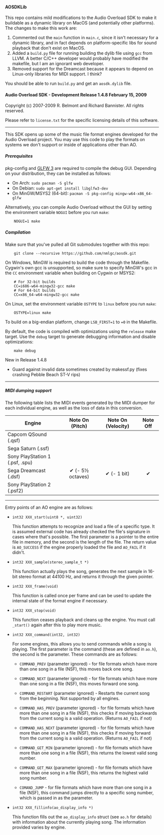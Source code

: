 #### AOSDKLib
This repo contains mild modifications to the Audio Overload SDK to make it
buildable as a dynamic library on MacOS (and potentially other platforms). The
changes to make this work are:

1. Commented out the `main` function in `main.c`, since it isn't necessary for
   a dynamic library, and in fact depends on platform-specific libs for sound
   playback that don't exist on MacOS.
2. Added a `build.py` file for running building the dylib file using `gcc` from
   LLVM. A better C/C++ developer would probably have modified the makefile, but
   I am an ignorant web developer.
3. Removed support for the Dreamcast because it appears to depend on Linux-only
   libraries for MIDI support. I think?

You should be able to run `build.py` and get an `aosdk.dylib` file.

#### Audio Overload SDK - Development Release 1.4.8  February 15, 2009

Copyright (c) 2007-2009 R. Belmont and Richard Bannister.
All rights reserved.


Please refer to `license.txt` for the specific licensing details of this
software.

----

This SDK opens up some of the music file format engines developed for the
Audio Overload project.
You may use this code to play the formats on systems we don't support or
inside of applications other than AO.

##### Prerequisites
pkg-config and [GLFW 3](http://www.glfw.org) are required to compile the debug
GUI. Depending on your distribution, they can be installed as follows:

* On Arch: `sudo pacman -S glfw`
* On Debian: `sudo apt-get install libglfw3-dev`
* On MinGW/MSYS2 (64-bit): `pacman -S pkg-config mingw-w64-x86_64-glfw`

Alternatively, you can compile Audio Overload without the GUI by setting the
environment variable `NOGUI` before you run `make`:
```
	NOGUI=1 make
```

##### Compilation
Make sure that you've pulled all Git submodules together with this repo:
```
	git clone --recursive https://github.com/nmlgc/aosdk.git
```

On Windows, MinGW is required to build the code through the Makefile.
Cygwin's own gcc is unsupported, so make sure to specify MinGW's gcc in the
`CC` environment variable when building on Cygwin or MSYS2:

```
	# For 32-bit builds
	CC=i686-w64-mingw32-gcc make
	# For 64-bit builds
	CC=x86_64-w64-mingw32-gcc make
```

On Linux, set the environment variable `OSTYPE` to `linux` before you run
`make`:

```
	OSTYPE=linux make
```

To build on a big-endian platform, change `LSB_FIRST=1` to `=0` in the
Makefile.

By default, the code is compiled with optimizations using the `release` make
target. Use the `debug` target to generate debugging information and disable
optimizations:

```
	make debug
```

New in Release 1.4.8
- Guard against invalid data sometimes created by makessf.py (fixes crashing
  Pebble Beach ST-V rips)

----

##### MIDI dumping support

The following table lists the MIDI events generated by the MIDI dumper for
each individual engine, as well as the loss of data in this conversion.

| Engine                          |  Note On (Pitch) | Note On (Velocity) | Note Off |
|---------------------------------|:----------------:|:------------------:|:--------:|
| Capcom QSound (.qsf)            |                  |                    |          |
| Sega Saturn (.ssf)              |                  |                    |          |
| Sony PlayStation 1 (.psf, .spu) |                  |                    |          |
| Sega Dreamcast (.dsf)           | ✔ (- 5½ octaves) |     ✔ (- 1 bit)    |     ✔    |
| Sony PlayStation 2 (.psf2)      |                  |                    |          |

----

Entry points of an AO engine are as follows:

* `int32 XXX_start(uint8 *, uint32)`

	This function attempts to recognize and load a file of a specific
	type.  It is assumed external code has already checked the file's
	signature in cases where that's possible.  The first parameter is a
	pointer to the entire file in memory, and the second is the length of
	the file.  The return value is `AO_SUCCESS` if the engine properly
	loaded the file and `AO_FAIL` if it didn't.

* `int32 XXX_sample(stereo_sample_t *)`

	This function actually plays the song, generates the next sample in
	16-bit stereo format at 44100 Hz, and returns it through the given
	pointer.

* `int32 XXX_frame(void)`

	This function is called once per frame and can be used to update the
	internal state of the format engine if necessary.

* `int32 XXX_stop(void)`

	This function ceases playback and cleans up the engine.  You must call
	`_start()` again after this to play more music.

* `int32 XXX_command(int32, int32)`

	For some engines, this allows you to send commands while a song is
	playing.  The first parameter is the command (these are defined in
	`ao.h`), the second is the parameter.  These commands are as follows:

	* `COMMAND_PREV` (parameter ignored) - for file formats which have
	  more than one song in a file (NSF), this moves back one song.

	* `COMMAND_NEXT` (parameter ignored) - for file formats which have
	  more than one song in a file (NSF), this moves forward one song.

	* `COMMAND_RESTART` (parameter ignored) - Restarts the current song
	  from the beginning.  Not supported by all engines.

	* `COMMAND_HAS_PREV` (parameter ignored) - for file formats which have
	  more than one song in a file (NSF), this checks if moving backwards
	  from the current song is a valid operation.  (Returns `AO_FAIL` if
	  not)

	* `COMMAND_HAS_NEXT` (parameter ignored) - for file formats which have
	  more than one song in a file (NSF), this checks if moving forward
	  from the current song is a valid operation.  (Returns `AO_FAIL` if
	  not)

	* `COMMAND_GET_MIN` (parameter ignored) - for file formats which have
	  more than one song in a file (NSF), this returns the lowest valid
	  song number.
	* `COMMAND_GET_MAX` (parameter ignored) - for file formats which have
	  more than one song in a file (NSF), this returns the highest valid
	  song number.

	* `COMAND_JUMP` - for file formats which have more than one song in a
	  file (NSF), this command jumps directly to a specific song number,
	  which is passed in as the parameter.

* `int32 XXX_fillinfo(ao_display_info *)`

	This function fills out the `ao_display_info` struct (see `ao.h` for
	details) with information about the currently playing song.  The
	information provided varies by engine.

